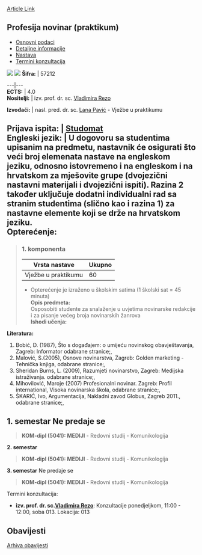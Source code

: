 [Article Link](https://www.fhs.hr/predmet/pnp)

## Profesija novinar (praktikum)
  * [Osnovni podaci](https://www.fhs.hr/predmet/pnp#v1id-904858_203232_1_0 "Osnovni podaci")
  * [Detaljne informacije](https://www.fhs.hr/predmet/pnp#v1id-904858_203232_1_1 "Detaljne informacije")
  * [Nastava](https://www.fhs.hr/predmet/pnp#v1id-904858_203232_1_2 "Nastava")
  * [Termini konzultacija](https://www.fhs.hr/predmet/pnp#v1id-904858_203232_1_3 "Termini konzultacija")


[![](https://www.fhs.hr/img/flags/gif/hr.gif)](https://www.fhs.hr/predmet/pnp) [![](https://www.fhs.hr/img/flags/gif/gb.gif)](https://www.fhs.hr/en/course/jaapp)
**Šifra:** |  57212  
  
---|---  
**ECTS:** |  4.0   
**Nositelji:** |  izv. prof. dr. sc. [Vladimira Rezo](https://www.fhs.hr/djelatnik/vladimira.rezo)   
  
**Izvođači:** |  nasl. pred. dr. sc. [Lana Pavić](https://www.fhs.hr/djelatnik/lana.pavic) - Vježbe u praktikumu  
  
**Prijava ispita:** |  [Studomat](http://www.isvu.hr/studomat)  
**Engleski jezik:** |  U dogovoru sa studentima upisanim na predmetu, nastavnik će osigurati što veći broj elemenata nastave na engleskom jeziku, odnosno istovremeno i na engleskom i na hrvatskom za mješovite grupe (dvojezični nastavni materijali i dvojezični ispiti). Razina 2 također uključuje dodatni individualni rad sa stranim studentima (slično kao i razina 1) za nastavne elemente koji se drže na hrvatskom jeziku.   
**Opterećenje:**  
---  
> ### 1. komponenta
> | Vrsta nastave | Ukupno  
> ---|---  
> Vježbe u praktikumu | 60  
> * Opterećenje je izraženo u školskim satima (1 školski sat = 45 minuta)   
**Opis predmeta:**  
> Osposobiti studente za snalaženje u uvjetima novinarske redakcije i za pisanje većeg broja novinarskih žanrova  
**Ishodi učenja:**  

  
**Literatura:**  
  1. Bobić, D. (1987), Što s događajem: o umijeću novinskog obavještavanja, Zagreb: Informator odabrane stranice;, 
  2. Malović, S.(2005), Osnove novinarstva, Zagreb: Golden marketing - Tehnička knjiga, odabrane stranice;, 
  3. Sheridan Burns, L. (2009), Razumjeti novinarstvo, Zagreb: Medijska istraživanja. odabrane stranice;, 
  4. Mihovilović, Maroje (2007) Profesionalni novinar. Zagreb: Profil international, Visoka novinarska škola, odabrane stranice;, 
  5. ŠKARIĆ, Ivo, Argumentacija, Nakladni zavod Globus, Zagreb 2011., odabrane stranice;, 

  
**1. semestar** Ne predaje se  
---  
> **KOM-dipl (5041): MEDIJI** - Redovni studij - Komunikologija  
>   
  
**2. semestar**  
> **KOM-dipl (5041): MEDIJI** - Redovni studij - Komunikologija  
>   
  
**3. semestar** Ne predaje se  
> **KOM-dipl (5041): MEDIJI** - Redovni studij - Komunikologija  
>   
Termini konzultacija: 
  * **izv. prof. dr. sc.[Vladimira Rezo](https://www.fhs.hr/djelatnik/vladimira.rezo)**: 
Konzultacije ponedjeljkom, 11:00 - 12:00, soba 013.
Lokacija: 013 


## Obavijesti
[Arhiva obavijesti](https://www.fhs.hr/predmet/pnp?@=20oxr#news_79120 "Arhiva obavijesti")
